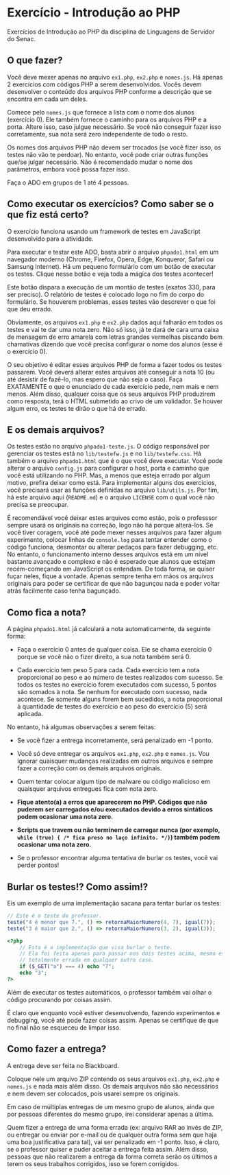 # Exercício - Introdução ao PHP

Exercícios de Introdução ao PHP da disciplina de Linguagens de Servidor do Senac.

## O que fazer?

Você deve mexer apenas no arquivo `ex1.php`, `ex2.php` e `nomes.js`.
Há apenas 2 exercícios com códigos PHP a serem desenvolvidos.
Vocês devem desenvolver o conteúdo dos arquivos PHP conforme a descrição que se encontra em cada um deles.

Comece pelo `nomes.js` que fornece a lista com o nome dos alunos (exercício 0).
Ele também fornece o caminho para os arquivos PHP e a porta. Altere isso, caso julgue necessário.
Se você não conseguir fazer isso corretamente, sua nota será zero independente de todo o resto.

Os nomes dos arquivos PHP não devem ser trocados (se você fizer isso, os testes não vão te perdoar).
No entanto, você pode criar outras funções que/se julgar necessário.
Não é recomendado mudar o nome dos parâmetros, embora você possa fazer isso.

Faça o ADO em grupos de 1 até 4 pessoas.

## Como executar os exercícios? Como saber se o que fiz está certo?

O exercício funciona usando um framework de testes em JavaScript desenvolvido para a atividade.

Para executar e testar este ADO, basta abrir o arquivo `phpado1.html` em um navegador moderno (Chrome, Firefox, Opera, Edge, Konqueror, Safari ou Samsung Internet).
Há um pequeno formulário com um botão de executar os testes.
Clique nesse botão e veja toda a mágica dos testes acontecer!

Este botão dispara a execução de um montão de testes (exatos 330, para ser preciso).
O relatório de testes é colocado logo no fim do corpo do formulário.
Se houverem problemas, esses testes vão descrever o que foi que deu errado.

Obviamente, os arquivos `ex1.php` e `ex2.php` dados aqui falharão em todos os testes e vai te dar uma nota zero.
Não só isso, já te dará de cara uma caixa de mensagem de erro amarela com letras grandes vermelhas piscando bem chamativas dizendo que você precisa configurar o nome dos alunos (esse é o exercício 0).

O seu objetivo é editar esses arquivos PHP de forma a fazer todos os testes passarem.
Você deverá alterar estes arquivos até conseguir a nota 10 (ou até desistir de fazê-lo, mas espero que não seja o caso).
Faça EXATAMENTE o que o enunciado de cada exercício pede, nem mais e nem menos.
Além disso, qualquer coisa que os seus arquivos PHP produzirem como resposta, terá o HTML submetido ao crivo de um validador.
Se houver algum erro, os testes te dirão o que há de errado.

## E os demais arquivos?

Os testes estão no arquivo `phpado1-teste.js`.
O código responsável por gerenciar os testes está no `lib/testefw.js` e no `lib/testefw.css`.
Há também o arquivo `phpado1.html` que é o que você deve executar.
Você pode alterar o arquivo `config.js` para configurar o host, porta e caminho que você está utilizando no PHP. Mas, a menos que esteja errado por algum motivo, prefira deixar como está.
Para implementar alguns dos exercícios, você precisará usar as funções definidas no arquivo `lib/utils.js`.
Por fim, há este arquivo aqui (`README.md`) e o arquivo `LICENSE` com o qual você não precisa se preocupar.

É recomendável você deixar estes arquivos como estão, pois o professsor sempre usará os originais na correção, logo não há porque alterá-los.
Se você tiver coragem, você até pode mexer nesses arquivos para fazer algum experimento, colocar linhas de `console.log` para tentar entender como o código funciona, desmontar ou alterar pedaços para fazer debugging, etc.
No entanto, o funcionamento interno desses arquivos está em um nível bastante avançado e complexo e não é esperado que alunos que estejam recém-começando em JavaScript os entendam.
De toda forma, se quiser fuçar neles, fique a vontade.
Apenas sempre tenha em mãos os arquivos originais para poder se certificar de que não bagunçou nada e poder voltar atrás facilmente caso tenha bagunçado.

## Como fica a nota?

A página `phpado1.html` já calculará a nota automaticamente, da seguinte forma:

- Faça o exercício 0 antes de qualquer coisa.
  Ele se chama exercício 0 porque se você não o fizer direito, a sua nota também será 0.

- Cada exercício tem peso 5 para cada.
  Cada exercício tem a nota proporcional ao peso e ao número de testes realizados com sucesso.
  Se todos os testes no exercício forem executados com sucesso, 5 pontos são somados à nota.
  Se nenhum for executado com sucesso, nada acontece.
  Se somente alguns forem bem sucedidos, a nota proporcional à quantidade de testes do exercício e ao peso do exercício (5) será aplicada.

No entanto, há algumas observações a serem feitas:

- Se você fizer a entrega incorretamente, será penalizado em -1 ponto.

- Você só deve entregar os arquivos `ex1.php`, `ex2.php` e `nomes.js`. Vou ignorar quaisquer mudanças realizadas em outros arquivos e sempre fazer a correção com os demais arquivos originais.

- Quem tentar colocar algum tipo de malware ou código malicioso em quaisquer arquivos entregues fica com nota zero.

- **Fique atento(a) a erros que aparecerem no PHP. Códigos que não puderem ser carregados e/ou executados devido a erros sintáticos podem ocasionar uma nota zero.**

- **Scripts que travem ou não terminem de carregar nunca (por exemplo, `while (true) { /* fica preso no laço infinito. */}`) também podem ocasionar uma nota zero.**

- Se o professor encontrar alguma tentativa de burlar os testes, você vai perder pontos!

## Burlar os testes!? Como assim!?

Eis um exemplo de uma implementação sacana para tentar burlar os testes:

```js
// Este é o teste do professor.
teste("4 é menor que 7.", () => retornaMaiorNumero(4, 7), igual(7));
teste("3 é maior que 2.", () => retornaMaiorNumero(3, 2), igual(3));
```

```php
<?php
    // Esta é a implementação que visa burlar o teste.
    // Ela foi feita apenas para passar nos dois testes acima, mesmo estando
    // totalmente errada em qualquer outro caso.
    if ($_GET("a") === 4) echo "7";
    echo "3";
?>
```

Além de executar os testes automáticos, o professor também vai olhar o código procurando por coisas assim.

É claro que enquanto você estiver desenvolvendo, fazendo experimentos e debugging, você até pode fazer coisas assim.
Apenas se certifique de que no final não se esqueceu de limpar isso.

## Como fazer a entrega?

A entrega deve ser feita no Blackboard.

Coloque nele um arquivo ZIP contendo os seus arquivos `ex1.php`, `ex2.php` e `nomes.js` e nada mais além disso.
Os demais arquivos não são necessários e nem devem ser colocados, pois usarei sempre os originais.

Em caso de múltiplas entregas de um mesmo grupo de alunos, ainda que por pessoas diferentes do mesmo grupo, irei considerar apenas a última.

Quem fizer a entrega de uma forma errada (ex: arquivo RAR ao invés de ZIP, ou entregar ou enviar por e-mail ou de qualquer outra forma sem que haja uma boa justificativa para tal), vai ser penalizado em -1 ponto.
Isso, é claro, se o professor quiser e puder aceitar a entrega feita assim.
Além disso, pessoas que não realizarem a entrega da forma correta serão os últimos a terem os seus trabalhos corrigidos, isso se forem corrigidos.
